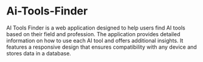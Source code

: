 # Ai-Tools-Finder
AI Tools Finder is a web application designed to help users find AI tools based on their field and profession. The application provides detailed information on how to use each AI tool and offers additional insights. It features a responsive design that ensures compatibility with any device and stores data in a database. 
